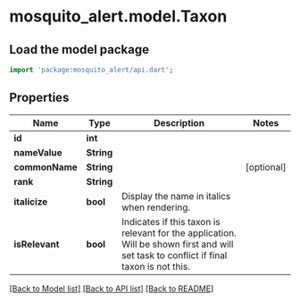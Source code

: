 # mosquito_alert.model.Taxon

## Load the model package
```dart
import 'package:mosquito_alert/api.dart';
```

## Properties
Name | Type | Description | Notes
------------ | ------------- | ------------- | -------------
**id** | **int** |  | 
**nameValue** | **String** |  | 
**commonName** | **String** |  | [optional] 
**rank** | **String** |  | 
**italicize** | **bool** | Display the name in italics when rendering. | 
**isRelevant** | **bool** | Indicates if this taxon is relevant for the application. Will be shown first and will set task to conflict if final taxon is not this. | 

[[Back to Model list]](../README.md#documentation-for-models) [[Back to API list]](../README.md#documentation-for-api-endpoints) [[Back to README]](../README.md)


